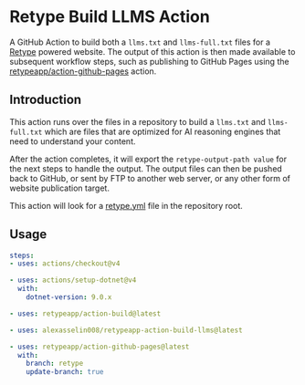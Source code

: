 # Retype Build LLMS Action

A GitHub Action to build both a `llms.txt` and `llms-full.txt` files for a [Retype](https://retype.com/) powered website. The output of this action is then made available to subsequent workflow steps, such as publishing to GitHub Pages using the [retypeapp/action-github-pages](https://github.com/retypeapp/action-github-pages) action.


## Introduction
This action runs over the files in a repository to build a  `llms.txt` and `llms-full.txt` which are files that are optimized for AI reasoning engines that need to understand your content.

After the action completes, it will export the `retype-output-path value` for the next steps to handle the output. The output files can then be pushed back to GitHub, or sent by FTP to another web server, or any other form of website publication target.

This action will look for a [retype.yml](https://retype.com/configuration/project/) file in the repository root.

## Usage

```yaml
steps:
- uses: actions/checkout@v4

- uses: actions/setup-dotnet@v4
  with:
    dotnet-version: 9.0.x

- uses: retypeapp/action-build@latest

- uses: alexasselin008/retypeapp-action-build-llms@latest

- uses: retypeapp/action-github-pages@latest
  with:
    branch: retype
    update-branch: true
```
